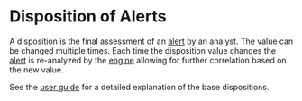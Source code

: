 # Disposition of Alerts

A disposition is the final assessment of an [alert](alerts.md) by an analyst. The value can be changed multiple times. Each time the disposition value changes the [alert](alerts.md) is re-analyzed by the [engine](engine.md) allowing for further correlation based on the new value.

See the [user guide](../user/disposition.md) for a detailed explanation of the base dispositions.
